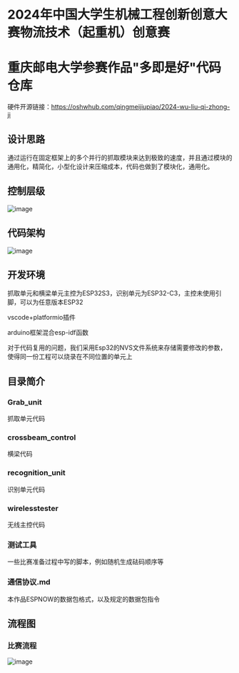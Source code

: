 # 2024年中国大学生机械工程创新创意大赛物流技术（起重机）创意赛
# 重庆邮电大学参赛作品"多即是好"代码仓库
硬件开源链接：https://oshwhub.com/qingmeijiupiao/2024-wu-liu-qi-zhong-ji
## 设计思路
通过运行在固定框架上的多个并行的抓取模块来达到极致的速度，并且通过模块的通用化，精简化，小型化设计来压缩成本，代码也做到了模块化，通用化。
## 控制层级
![image](https://github.com/user-attachments/assets/78652727-fb97-488c-9aab-ff25033e6de5)
## 代码架构
![image](https://github.com/user-attachments/assets/650994c0-90d9-4dff-b0b5-e295c588f871)
## 开发环境
抓取单元和横梁单元主控为ESP32S3，识别单元为ESP32-C3，主控未使用引脚，可以为任意版本ESP32

vscode+platformio插件

arduino框架混合esp-idf函数

对于代码复用的问题，我们采用Esp32的NVS文件系统来存储需要修改的参数，使得同一份工程可以烧录在不同位置的单元上
## 目录简介
### Grab_unit
抓取单元代码
### crossbeam_control
横梁代码
### recognition_unit
识别单元代码
### wirelesstester
无线主控代码
### 测试工具
一些比赛准备过程中写的脚本，例如随机生成砝码顺序等
### 通信协议.md
本作品ESPNOW的数据包格式，以及规定的数据包指令
## 流程图
### 比赛流程
![image](https://github.com/user-attachments/assets/e0e846ec-2b00-4648-a765-ea9161c683a2)



